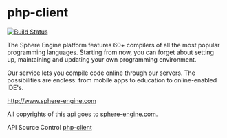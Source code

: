 # php-client

[![Build Status](https://travis-ci.org/sphere-engine/php-client.svg?branch=master)](https://travis-ci.org/sphere-engine/php-client)

The Sphere Engine platform features 60+ compilers of all the most popular programming languages. Starting from now, you can forget about setting up, maintaining and updating your own programming environment.

Our service lets you compile code online through our servers. The possibilities are endless: from mobile apps to education to online-enabled IDE's.

http://www.sphere-engine.com

All copyrights of this api goes to [sphere-engine.com](https://www.sphere-engine.com).

API Source Control [php-client](https://github.com/sphere-engine/php-client/tree/master/Examples)

